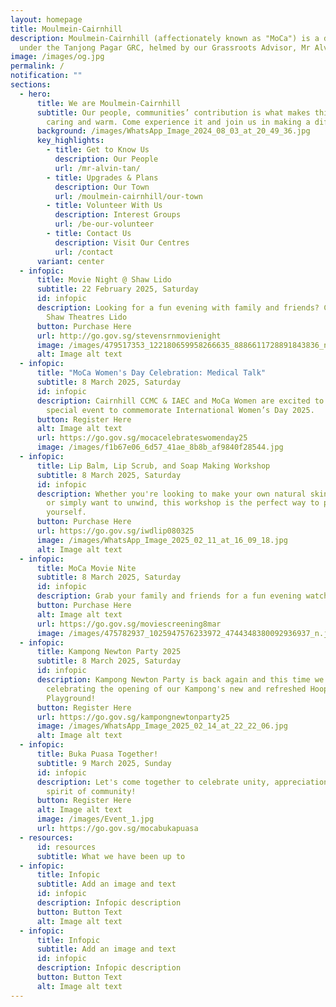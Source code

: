 ```yaml
---
layout: homepage
title: Moulmein-Cairnhill
description: Moulmein-Cairnhill (affectionately known as "MoCa") is a division
  under the Tanjong Pagar GRC, helmed by our Grassroots Advisor, Mr Alvin Tan.
image: /images/og.jpg
permalink: /
notification: ""
sections:
  - hero:
      title: We are Moulmein-Cairnhill
      subtitle: Our people, communities’ contribution is what makes this town special,
        caring and warm. Come experience it and join us in making a difference.
      background: /images/WhatsApp_Image_2024_08_03_at_20_49_36.jpg
      key_highlights:
        - title: Get to Know Us
          description: Our People
          url: /mr-alvin-tan/
        - title: Upgrades & Plans
          description: Our Town
          url: /moulmein-cairnhill/our-town
        - title: Volunteer With Us
          description: Interest Groups
          url: /be-our-volunteer
        - title: Contact Us
          description: Visit Our Centres
          url: /contact
      variant: center
  - infopic:
      title: Movie Night @ Shaw Lido
      subtitle: 22 February 2025, Saturday
      id: infopic
      description: Looking for a fun evening with family and friends? Come join us at
        Shaw Theatres Lido
      button: Purchase Here
      url: http://go.gov.sg/stevensrnmovienight
      image: /images/479517353_122180659958266635_8886611728891843836_n.jpg
      alt: Image alt text
  - infopic:
      title: "MoCa Women's Day Celebration: Medical Talk"
      subtitle: 8 March 2025, Saturday
      id: infopic
      description: Cairnhill CCMC & IAEC and MoCa Women are excited to invite you to a
        special event to commemorate International Women’s Day 2025.
      button: Register Here
      alt: Image alt text
      url: https://go.gov.sg/mocacelebrateswomenday25
      image: /images/f1b67e06_6d57_41ae_8b8b_af9840f28544.jpg
  - infopic:
      title: Lip Balm, Lip Scrub, and Soap Making Workshop
      subtitle: 8 March 2025, Saturday
      id: infopic
      description: Whether you're looking to make your own natural skincare products
        or simply want to unwind, this workshop is the perfect way to pamper
        yourself.
      button: Purchase Here
      url: https://go.gov.sg/iwdlip080325
      image: /images/WhatsApp_Image_2025_02_11_at_16_09_18.jpg
      alt: Image alt text
  - infopic:
      title: MoCa Movie Nite
      subtitle: 8 March 2025, Saturday
      id: infopic
      description: Grab your family and friends for a fun evening watching Sing 2! Movie
      button: Purchase Here
      alt: Image alt text
      url: https://go.gov.sg/moviescreening8mar
      image: /images/475782937_1025947576233972_4744348380092936937_n.jpg
  - infopic:
      title: Kampong Newton Party 2025
      subtitle: 8 March 2025, Saturday
      id: infopic
      description: Kampong Newton Party is back again and this time we will be
        celebrating the opening of our Kampong's new and refreshed Hooper Road
        Playground!
      button: Register Here
      url: https://go.gov.sg/kampongnewtonparty25
      image: /images/WhatsApp_Image_2025_02_14_at_22_22_06.jpg
      alt: Image alt text
  - infopic:
      title: Buka Puasa Together!
      subtitle: 9 March 2025, Sunday
      id: infopic
      description: Let's come together to celebrate unity, appreciation, and the
        spirit of community!
      button: Register Here
      alt: Image alt text
      image: /images/Event_1.jpg
      url: https://go.gov.sg/mocabukapuasa
  - resources:
      id: resources
      subtitle: What we have been up to
  - infopic:
      title: Infopic
      subtitle: Add an image and text
      id: infopic
      description: Infopic description
      button: Button Text
      alt: Image alt text
  - infopic:
      title: Infopic
      subtitle: Add an image and text
      id: infopic
      description: Infopic description
      button: Button Text
      alt: Image alt text
---
```

